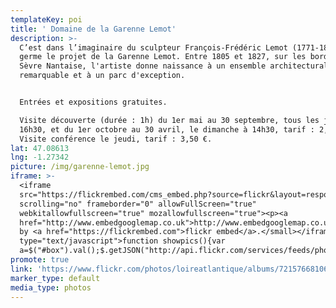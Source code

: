```yaml
---
templateKey: poi
title: ' Domaine de la Garenne Lemot'
description: >-
  C’est dans l’imaginaire du sculpteur François-Frédéric Lemot (1771-1827) que
  germe le projet de la Garenne Lemot. Entre 1805 et 1827, sur les bords de la
  Sèvre Nantaise, l'artiste donne naissance à un ensemble architectural
  remarquable et à un parc d'exception.


  Entrées et expositions gratuites.

  Visite découverte (durée : 1h) du 1er mai au 30 septembre, tous les jours à
  16h30, et du 1er octobre au 30 avril, le dimanche à 14h30, tarif : 2,50 €.
  Visite conférence le jeudi, tarif : 3,50 €.
lat: 47.08613
lng: -1.27342
picture: /img/garenne-lemot.jpg
iframe: >-
  <iframe
  src="https://flickrembed.com/cms_embed.php?source=flickr&layout=responsive&input=72157668106486357&sort=0&by=album&theme=default&scale=fill&limit=10&skin=default&autoplay=true"
  scrolling="no" frameborder="0" allowFullScreen="true"
  webkitallowfullscreen="true" mozallowfullscreen="true"><p><a 
  href="http://www.embedgooglemap.co.uk">http://www.embedgooglemap.co.uk/</a></p><small>Powered
  by <a href="https://flickrembed.com">flickr embed</a>.</small></iframe><script
  type="text/javascript">function showpics(){var
  a=$("#box").val();$.getJSON("http://api.flickr.com/services/feeds/photos_public.gne?tags="+a+"&tagmode=any&format=json&jsoncallback=?",function(a){$("#images").hide().html(a).fadeIn("fast"),$.each(a.items,function(a,e){$("<img/>").attr("src",e.media.m).appendTo("#images")})})}</script>
promote: true
link: 'https://www.flickr.com/photos/loireatlantique/albums/72157668106486357'
marker_type: default
media_type: photos
---
```


